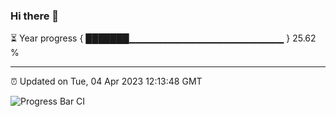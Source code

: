 ### Hi there 👋

⏳ Year progress { ███████▁▁▁▁▁▁▁▁▁▁▁▁▁▁▁▁▁▁▁▁▁▁▁ } 25.62 %

---

⏰ Updated on Tue, 04 Apr 2023 12:13:48 GMT

![Progress Bar CI](https://github.com/Shyam-Makwana/GitHub-Actions-Demo/workflows/Progress%20Bar%20CI/badge.svg)
